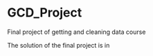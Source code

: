 # GCD_Project
Final project of getting and cleaning data course

The solution of the final project is in 
